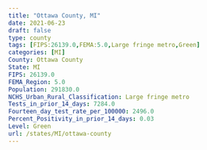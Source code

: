 ```yaml
---
title: "Ottawa County, MI"
date: 2021-06-23
draft: false
type: county
tags: [FIPS:26139.0,FEMA:5.0,Large fringe metro,Green]
categories: [MI]
County: Ottawa County
State: MI
FIPS: 26139.0
FEMA_Region: 5.0
Population: 291830.0
NCHS_Urban_Rural_Classification: Large fringe metro
Tests_in_prior_14_days: 7284.0
Fourteen_day_test_rate_per_100000: 2496.0
Percent_Positivity_in_prior_14_days: 0.03
Level: Green
url: /states/MI/ottawa-county
---
```



